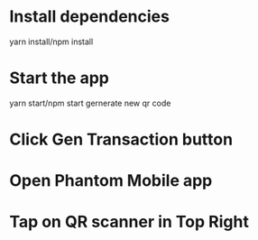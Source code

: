 # Install dependencies

yarn install/npm install

# Start the app

yarn start/npm start
gernerate new qr code
# Click Gen Transaction button

# Open Phantom Mobile app

# Tap on QR scanner in Top Right